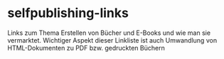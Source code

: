 selfpublishing-links
====================

Links zum Thema Erstellen von Bücher und E-Books und wie man sie vermarktet. Wichtiger Aspekt dieser Linkliste ist auch Umwandlung von HTML-Dokumenten zu PDF bzw. gedruckten Büchern
